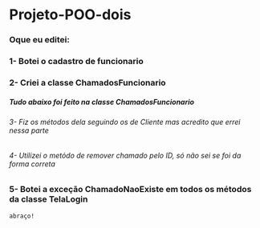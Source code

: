 # Projeto-POO-dois
### Oque eu editei:
### 1- Botei o cadastro de funcionario
### 2- Criei a classe ChamadosFuncionario
##### Tudo abaixo foi feito na classe ChamadosFuncionario
###### 3- Fiz os métodos dela seguindo os de Cliente mas acredito que errei nessa parte
###### 4- Utilizei o metódo de remover chamado pelo ID, só não sei se foi da forma correta
### 5- Botei a exceção ChamadoNaoExiste em todos os métodos da classe TelaLogin
```
abraço!
```
